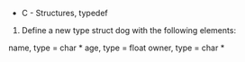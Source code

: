 * C - Structures, typedef

1. Define a new type struct dog with the following elements:

name, type = char *
age, type = float
owner, type = char *
